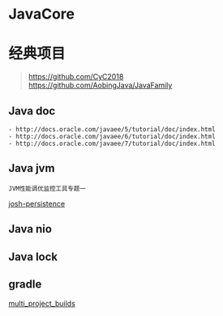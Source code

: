 # JavaCore

# 经典项目
> https://github.com/CyC2018
> https://github.com/AobingJava/JavaFamily

## Java doc

```
- http://docs.oracle.com/javaee/5/tutorial/doc/index.html
- http://docs.oracle.com/javaee/6/tutorial/doc/index.html
- http://docs.oracle.com/javaee/7/tutorial/doc/index.html
```

## Java jvm
```
JVM性能调优监控工具专题一
```
[josh-persistence](http://josh-persistence.iteye.com/blog/2161848)



## Java nio

## Java lock

## gradle

[multi_project_builds](https://docs.gradle.org/current/userguide/multi_project_builds.html)


